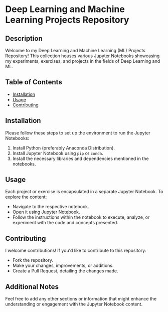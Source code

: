 # Deep Learning and Machine Learning Projects Repository

## Description
Welcome to my Deep Learning and Machine Learning (ML) Projects Repository! This collection houses various Jupyter Notebooks showcasing my experiments, exercises, and projects in the fields of Deep Learning and ML.

## Table of Contents
- [Installation](#installation)
- [Usage](#usage)
- [Contributing](#contributing)

## Installation
Please follow these steps to set up the environment to run the Jupyter Notebooks:
1. Install Python (preferably Anaconda Distribution).
2. Install Jupyter Notebook using `pip` or `conda`.
3. Install the necessary libraries and dependencies mentioned in the notebooks.

## Usage
Each project or exercise is encapsulated in a separate Jupyter Notebook. To explore the content:
- Navigate to the respective notebook.
- Open it using Jupyter Notebook.
- Follow the instructions within the notebook to execute, analyze, or experiment with the code and concepts presented.

## Contributing
I welcome contributions! If you'd like to contribute to this repository:
- Fork the repository.
- Make your changes, improvements, or additions.
- Create a Pull Request, detailing the changes made.

## Additional Notes
Feel free to add any other sections or information that might enhance the understanding or engagement with the Jupyter Notebook content.

